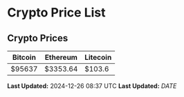 # Crypto Price List

## Crypto Prices
| Bitcoin | Ethereum | Litecoin |
| ------- | -------- | -------- |
| $95637 | $3353.64 | $103.6 |
**Last Updated:** 2024-12-26 08:37 UTC
**Last Updated:** $DATE$
